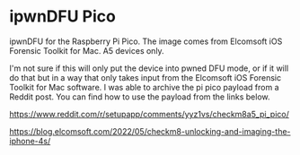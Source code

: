 # ipwnDFU Pico
ipwnDFU for the Raspberry Pi Pico. The image comes from Elcomsoft iOS Forensic Toolkit for Mac. A5 devices only.

I'm not sure if this will only put the device into pwned DFU mode, or if it will do that but in a way that only takes input from the Elcomsoft iOS Forensic Toolkit for Mac software. I was able to archive the pi pico payload from a Reddit post. You can find how to use the payload from the links below.

https://www.reddit.com/r/setupapp/comments/yyz1vs/checkm8a5_pi_pico/

https://blog.elcomsoft.com/2022/05/checkm8-unlocking-and-imaging-the-iphone-4s/
